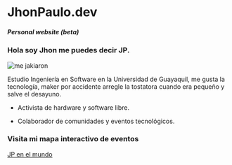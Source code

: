# JhonPaulo.dev

##### Personal website (beta)

### Hola soy Jhon me puedes decir JP.


![me jakiaron](https://github.com/jhonpaulo98/AboutMe/blob/master/media/jp_hack.jpg "yo")


Estudio Ingeniería en Software en la Universidad de Guayaquil, me gusta la tecnología, maker por accidente arregle la tostatora cuando era pequeño y salve el desayuno.

* Activista de hardware y software libre.

* Colaborador de comunidades y eventos tecnológicos.

### Visita mi mapa interactivo de eventos

[JP en el mundo](https://gist.github.com/25ecb143aead8a19acdb36469155cd22)


